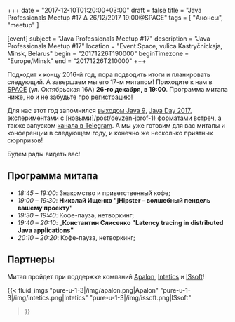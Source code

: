 +++
date = "2017-12-10T01:20:00+03:00"
draft = false
title = "Java Professionals Meetup #17 ∆ 26/12/2017 19:00@SPACE"
tags = [
    "Анонсы", "meetup"
]

[event]
subject = "Java Professionals Meetup #17"
description = "Java Professionals Meetup #17"
location = "Event Space, vulica Kastryčnickaja, Minsk, Belarus"
begin = "20171226T190000"
beginTimezone = "Europe/Minsk"
end = "20171226T210000"
+++

Подходит к концу 2016-й год, пора подводить итоги и планировать следующий. А завершаем мы его 17-м митапом!
Приходите к нам в [SPACE](http://eventspace.by) (ул. Октябрьская 16А) __26-го декабря, в 19:00__. Программа митапа ниже, но и не забудьте про [регистрацию](http://bit.ly/jprof_reg_17)!

Для нас этот год запомнился [выходом Java 9](https://jprof.by/post/otchet-meetup-16), [Java Day 2017](https://jprof.by/javaday2017_anons), экспериментами с [новыми]/post/devzen-jprof-1) [форматами](https://jprof.by/post/otchet_shashlik_and_wine_1/) встреч, а также запуском [канала в Telegram](https://t.me/jprof_by).
А мы уже готовим для вас митапы и конференции в следующем году, и конечно же несколько приятных сюрпризов!

Будем рады видеть вас! 

<!--more-->

## Программа митапа

* _18:45_ – _19:00_: Знакомство и приветственный кофе;
* _19:00_ – _19:30_: __Николай Ищенко "jHipster – волшебный пендель вашему проекту"__
* _19:30_ – _19:40_: Кофе-пауза, нетворкинг;
* _19:40_ – _20:10_: ___Константин Слисенко "Latency tracing in distributed Java applications"__
* _20:10_ – _20:20_: Кофе-пауза, нетворкинг;

## Партнеры

Митап пройдет при поддержке компаний [Apalon](http://apalon.com), [Intetics](http://intetics.com) и [ISsoft](http://www.issoft.by)!

{{< fluid_imgs
  "pure-u-1-3|/img/apalon.png|Apalon"
  "pure-u-1-3|/img/intetics.png|Intetics"
  "pure-u-1-3|/img/issoft.png|ISsoft"
>}}
